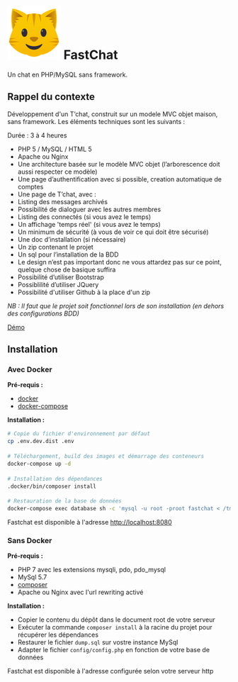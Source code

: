 # ![cat](www/assets/images/cat.png) FastChat

Un chat en PHP/MySQL sans framework.

## Rappel du contexte

Développement d'un T’chat, construit sur un modele MVC objet maison, sans framework. Les éléments techniques sont les suivants :  

Durée : 3 à 4 heures

- PHP 5 / MySQL / HTML 5
- Apache ou Nginx
- Une architecture basée sur le modèle MVC objet (l’arborescence doit aussi respecter ce modèle)
- Une page d’authentification avec si possible, creation automatique de comptes
- Une page de T’chat, avec :
- Listing des messages archivés
- Possibilité de dialoguer avec les autres membres
- Listing des connectés (si vous avez le temps)
- Un affichage 'temps réel' (si vous avez le temps)
- Un minimum de sécurité (à vous de voir ce qui doit être sécurisé)
- Une doc d’installation (si nécessaire)
- Un zip contenant le projet
- Un sql pour l’installation de la BDD
- Le design n’est pas important donc ne vous attardez pas sur ce point, quelque chose de basique suffira
- Possibilité d’utiliser Bootstrap
- Possiblilité d’utiliser JQuery
- Possibilité d'utiliser Github à la place d'un zip

*NB : Il faut que le projet soit fonctionnel lors de son installation (en dehors des configurations BDD)*


[Démo](https://fastchat.delivery.trsb.net/)

## Installation

### Avec Docker

**Pré-requis :**

- [docker](https://docs.docker.com/install/)
- [docker-compose](https://docs.docker.com/compose/install/)

**Installation :**

```bash
# Copie du fichier d'environnement par défaut
cp .env.dev.dist .env

# Téléchargement, build des images et démarrage des conteneurs
docker-compose up -d

# Installation des dépendances
.docker/bin/composer install

# Restauration de la base de données
docker-compose exec database sh -c 'mysql -u root -proot fastchat < /tmp/dump.sql'
```

Fastchat est disponible à l'adresse [http://localhost:8080](http://localhost:8080)

### Sans Docker

**Pré-requis :**

- PHP 7 avec les extensions mysqli, pdo, pdo_mysql
- MySql 5.7
- [composer](https://getcomposer.org/)
- Apache ou Nginx avec l'url rewriting activé

**Installation :**

- Copier le contenu du dépôt dans le document root de votre serveur
- Exécuter la commande `composer install` à la racine du projet pour récupérer les dépendances
- Restaurer le fichier `dump.sql` sur vostre instance MySql
- Adapter le fichier `config/config.php` en fonction de votre base de données

Fastchat est disponible à l'adresse configurée selon votre serveur http